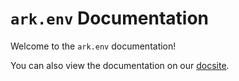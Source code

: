 # `ark.env` Documentation

Welcome to the `ark.env` documentation!

You can also view the documentation on our [docsite](https://yamcodes.github.io/ark.env ).